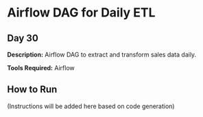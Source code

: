 # Airflow DAG for Daily ETL

## Day 30

**Description:** Airflow DAG to extract and transform sales data daily.

**Tools Required:** Airflow

## How to Run

(Instructions will be added here based on code generation)
